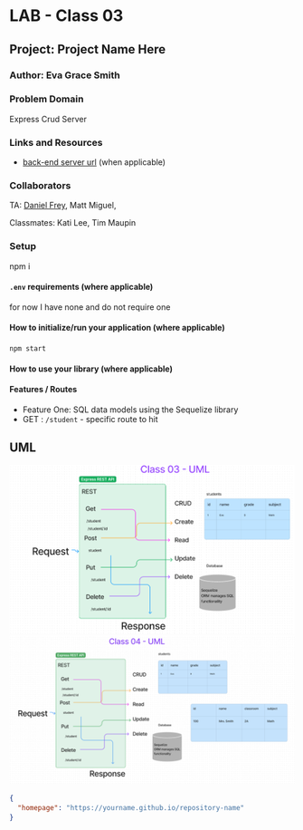 
# LAB - Class 03

## Project: Project Name Here

### Author: Eva Grace Smith

### Problem Domain

Express Crud Server

### Links and Resources

- [back-end server url](http://xyz.com) (when applicable)


### Collaborators

TA: [Daniel Frey](https://github.com/DSFrey), Matt Miguel,

Classmates: Kati Lee, Tim Maupin

### Setup

npm i

#### `.env` requirements (where applicable)

for now I have none and do not require one


#### How to initialize/run your application (where applicable)

`npm start`

#### How to use your library (where applicable)

#### Features / Routes

- Feature One: SQL data models using the Sequelize library
- GET : `/student` - specific route to hit


## UML
![UML](./img/Class-03-UML.png)
![UML](./img/Class-04-UML.png)


```json
{
  "homepage": "https://yourname.github.io/repository-name"
}
```

